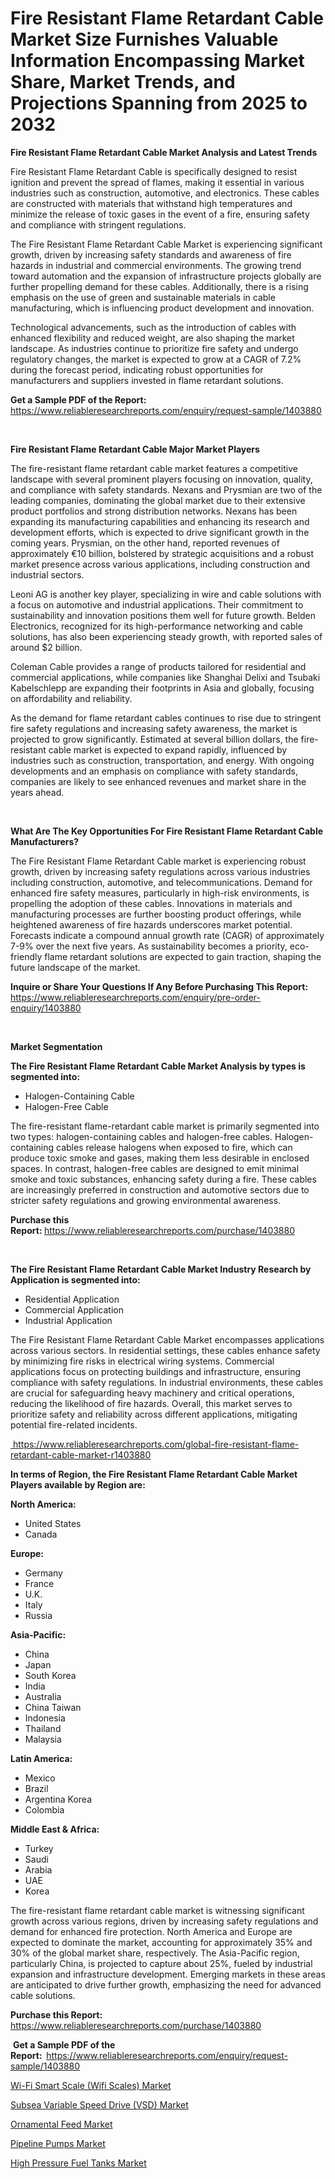 <p><h1>Fire Resistant Flame Retardant Cable Market Size Furnishes Valuable Information Encompassing Market Share, Market Trends, and Projections Spanning from 2025 to 2032</h1></p><p><strong>Fire Resistant Flame Retardant Cable Market Analysis and Latest Trends</strong></p>
<p><p>Fire Resistant Flame Retardant Cable is specifically designed to resist ignition and prevent the spread of flames, making it essential in various industries such as construction, automotive, and electronics. These cables are constructed with materials that withstand high temperatures and minimize the release of toxic gases in the event of a fire, ensuring safety and compliance with stringent regulations.</p><p>The Fire Resistant Flame Retardant Cable Market is experiencing significant growth, driven by increasing safety standards and awareness of fire hazards in industrial and commercial environments. The growing trend toward automation and the expansion of infrastructure projects globally are further propelling demand for these cables. Additionally, there is a rising emphasis on the use of green and sustainable materials in cable manufacturing, which is influencing product development and innovation.</p><p>Technological advancements, such as the introduction of cables with enhanced flexibility and reduced weight, are also shaping the market landscape. As industries continue to prioritize fire safety and undergo regulatory changes, the market is expected to grow at a CAGR of 7.2% during the forecast period, indicating robust opportunities for manufacturers and suppliers invested in flame retardant solutions.</p></p>
<p><strong>Get a Sample PDF of the Report:&nbsp;</strong> <a href="https://www.reliableresearchreports.com/enquiry/request-sample/1403880?utm_campaign=11&utm_medium=2&utm_source=Github&utm_content=ia&utm_term=13012025&utm_id=fire-resistant-flame-retardant-cable">https://www.reliableresearchreports.com/enquiry/request-sample/1403880</a></p>
<p>&nbsp;</p>
<p><strong>Fire Resistant Flame Retardant Cable Major Market Players</strong></p>
<p><p>The fire-resistant flame retardant cable market features a competitive landscape with several prominent players focusing on innovation, quality, and compliance with safety standards. Nexans and Prysmian are two of the leading companies, dominating the global market due to their extensive product portfolios and strong distribution networks. Nexans has been expanding its manufacturing capabilities and enhancing its research and development efforts, which is expected to drive significant growth in the coming years. Prysmian, on the other hand, reported revenues of approximately €10 billion, bolstered by strategic acquisitions and a robust market presence across various applications, including construction and industrial sectors.</p><p>Leoni AG is another key player, specializing in wire and cable solutions with a focus on automotive and industrial applications. Their commitment to sustainability and innovation positions them well for future growth. Belden Electronics, recognized for its high-performance networking and cable solutions, has also been experiencing steady growth, with reported sales of around $2 billion.</p><p>Coleman Cable provides a range of products tailored for residential and commercial applications, while companies like Shanghai Delixi and Tsubaki Kabelschlepp are expanding their footprints in Asia and globally, focusing on affordability and reliability.</p><p>As the demand for flame retardant cables continues to rise due to stringent fire safety regulations and increasing safety awareness, the market is projected to grow significantly. Estimated at several billion dollars, the fire-resistant cable market is expected to expand rapidly, influenced by industries such as construction, transportation, and energy. With ongoing developments and an emphasis on compliance with safety standards, companies are likely to see enhanced revenues and market share in the years ahead.</p></p>
<p>&nbsp;</p>
<p><strong>What Are The Key Opportunities For Fire Resistant Flame Retardant Cable Manufacturers?</strong></p>
<p><p>The Fire Resistant Flame Retardant Cable market is experiencing robust growth, driven by increasing safety regulations across various industries including construction, automotive, and telecommunications. Demand for enhanced fire safety measures, particularly in high-risk environments, is propelling the adoption of these cables. Innovations in materials and manufacturing processes are further boosting product offerings, while heightened awareness of fire hazards underscores market potential. Forecasts indicate a compound annual growth rate (CAGR) of approximately 7-9% over the next five years. As sustainability becomes a priority, eco-friendly flame retardant solutions are expected to gain traction, shaping the future landscape of the market.</p></p>
<p><strong>Inquire or Share Your Questions If Any Before Purchasing This Report:</strong> <a href="https://www.reliableresearchreports.com/enquiry/pre-order-enquiry/1403880?utm_campaign=11&utm_medium=2&utm_source=Github&utm_content=ia&utm_term=13012025&utm_id=fire-resistant-flame-retardant-cable">https://www.reliableresearchreports.com/enquiry/pre-order-enquiry/1403880</a></p>
<p>&nbsp;</p>
<p><strong>Market Segmentation</strong></p>
<p><strong>The Fire Resistant Flame Retardant Cable Market Analysis by types is segmented into:</strong></p>
<p><ul><li>Halogen-Containing Cable</li><li>Halogen-Free Cable</li></ul></p>
<p><p>The fire-resistant flame-retardant cable market is primarily segmented into two types: halogen-containing cables and halogen-free cables. Halogen-containing cables release halogens when exposed to fire, which can produce toxic smoke and gases, making them less desirable in enclosed spaces. In contrast, halogen-free cables are designed to emit minimal smoke and toxic substances, enhancing safety during a fire. These cables are increasingly preferred in construction and automotive sectors due to stricter safety regulations and growing environmental awareness.</p></p>
<p><strong>Purchase this Report:&nbsp;</strong><a href="https://www.reliableresearchreports.com/purchase/1403880?utm_campaign=11&utm_medium=2&utm_source=Github&utm_content=ia&utm_term=13012025&utm_id=fire-resistant-flame-retardant-cable">https://www.reliableresearchreports.com/purchase/1403880</a></p>
<p>&nbsp;</p>
<p><strong>The Fire Resistant Flame Retardant Cable Market Industry Research by Application is segmented into:</strong></p>
<p><ul><li>Residential Application</li><li>Commercial Application</li><li>Industrial Application</li></ul></p>
<p><p>The Fire Resistant Flame Retardant Cable Market encompasses applications across various sectors. In residential settings, these cables enhance safety by minimizing fire risks in electrical wiring systems. Commercial applications focus on protecting buildings and infrastructure, ensuring compliance with safety regulations. In industrial environments, these cables are crucial for safeguarding heavy machinery and critical operations, reducing the likelihood of fire hazards. Overall, this market serves to prioritize safety and reliability across different applications, mitigating potential fire-related incidents.</p></p>
<p><a href="https://www.reliableresearchreports.com/global-fire-resistant-flame-retardant-cable-market-r1403880?utm_campaign=11&utm_medium=2&utm_source=Github&utm_content=ia&utm_term=13012025&utm_id=fire-resistant-flame-retardant-cable">&nbsp;https://www.reliableresearchreports.com/global-fire-resistant-flame-retardant-cable-market-r1403880</a></p>
<p><strong>In terms of Region, the Fire Resistant Flame Retardant Cable Market Players available by Region are:</strong></p>
<p>
    <p> <strong> North America: </strong>
        <ul>
            <li>United States</li>
            <li>Canada</li>
        </ul>
        </p> 
    <p> <strong> Europe: </strong>
        <ul>
            <li>Germany</li>
            <li>France</li>
            <li>U.K.</li>
            <li>Italy</li>
            <li>Russia</li>
        </ul>
        </p> 
    <p> <strong> Asia-Pacific: </strong>
        <ul>
            <li>China</li>
            <li>Japan</li>
            <li>South Korea</li>
            <li>India</li>
            <li>Australia</li>
            <li>China Taiwan</li>
            <li>Indonesia</li>
            <li>Thailand</li>
            <li>Malaysia</li>
        </ul>
        </p> 
    <p> <strong> Latin America: </strong>
        <ul>
            <li>Mexico</li>
            <li>Brazil</li>
            <li>Argentina Korea</li>
            <li>Colombia</li>
        </ul>
        </p> 
    <p> <strong> Middle East & Africa: </strong>
        <ul>
            <li>Turkey</li>
            <li>Saudi</li>
            <li>Arabia</li>
            <li>UAE</li>
            <li>Korea</li>
        </ul>
    </p>
    </p>
<p><p>The fire-resistant flame retardant cable market is witnessing significant growth across various regions, driven by increasing safety regulations and demand for enhanced fire protection. North America and Europe are expected to dominate the market, accounting for approximately 35% and 30% of the global market share, respectively. The Asia-Pacific region, particularly China, is projected to capture about 25%, fueled by industrial expansion and infrastructure development. Emerging markets in these areas are anticipated to drive further growth, emphasizing the need for advanced cable solutions.</p></p>
<p><strong>Purchase this Report: </strong><a href="https://www.reliableresearchreports.com/purchase/1403880?utm_campaign=11&utm_medium=2&utm_source=Github&utm_content=ia&utm_term=13012025&utm_id=fire-resistant-flame-retardant-cable">https://www.reliableresearchreports.com/purchase/1403880</a></p>
<p>&nbsp;<strong>Get a Sample PDF of the Report:&nbsp;&nbsp;</strong><a href="https://www.reliableresearchreports.com/enquiry/request-sample/1403880?utm_campaign=11&utm_medium=2&utm_source=Github&utm_content=ia&utm_term=13012025&utm_id=fire-resistant-flame-retardant-cable">https://www.reliableresearchreports.com/enquiry/request-sample/1403880</a></p>
<p><strong></strong></p>
<p><p><a href="https://www.linkedin.com/pulse/why-wi-fi-smart-scale-wifi-scales-market-set-8-growth-2032-srj6f?utm_campaign=11&utm_medium=2&utm_source=Github&utm_content=ia&utm_term=13012025&utm_id=fire-resistant-flame-retardant-cable">Wi-Fi Smart Scale (Wifi Scales) Market</a></p><p><a href="https://github.com/ChiragRp1/Market-Research-Report-List-7/blob/main/subsea-variable-speed-drive-vsd-market.md?utm_campaign=11&utm_medium=2&utm_source=Github&utm_content=ia&utm_term=13012025&utm_id=fire-resistant-flame-retardant-cable">Subsea Variable Speed Drive (VSD) Market</a></p><p><a href="https://www.linkedin.com/pulse/ornamental-feedmarket-size-trends-growth-rate-71-cagr-from-v2klf?utm_campaign=11&utm_medium=2&utm_source=Github&utm_content=ia&utm_term=13012025&utm_id=fire-resistant-flame-retardant-cable">Ornamental Feed Market</a></p><p><a href="https://github.com/gukenneth26571/Market-Research-Report-List-1/blob/main/pipeline-pumps-market.md?utm_campaign=11&utm_medium=2&utm_source=Github&utm_content=ia&utm_term=13012025&utm_id=fire-resistant-flame-retardant-cable">Pipeline Pumps Market</a></p><p><a href="https://www.linkedin.com/pulse/navigating-competitive-landscape-high-pressure-fuel-tanks-zxucf?utm_campaign=11&utm_medium=2&utm_source=Github&utm_content=ia&utm_term=13012025&utm_id=fire-resistant-flame-retardant-cable">High Pressure Fuel Tanks Market</a></p></p>